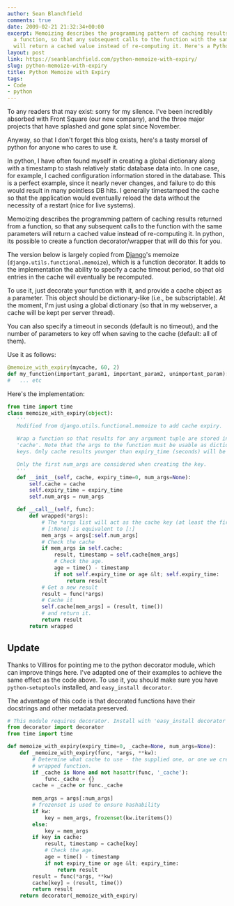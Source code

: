 ```yaml
---
author: Sean Blanchfield
comments: true
date: 2009-02-21 21:32:34+00:00
excerpt: Memoizing describes the programming pattern of caching results returned from
  a function, so that any subsequent calls to the function with the same parameters
  will return a cached value instead of re-computing it. Here's a Python implementation.
layout: post
link: https://seanblanchfield.com/python-memoize-with-expiry/
slug: python-memoize-with-expiry
title: Python Memoize with Expiry
tags:
- Code
- python
---
```


To any readers that may exist: sorry for my silence. I've been incredibly absorbed with Front Square (our new company), and the three major projects that have splashed and gone splat since November.

<!-- more -->

Anyway, so that I don't forget this blog exists, here's a tasty morsel of python for anyone who cares to use it.

In python, I have often found myself in creating a global dictionary along with a timestamp to stash relatively static database data into. In one case, for example, I cached configuration information stored in the database. This is a perfect example, since it nearly never changes, and failure to do this would result in many pointless DB hits. I generally timestamped the cache so that the application would eventually reload the data without the necessity of a restart (nice for live systems).

Memoizing describes the programming pattern of caching results returned from a function, so that any subsequent calls to the function with the same parameters will return a cached value instead of re-computing it. In python, its possible to create a function decorator/wrapper that will do this for you.

The version below is largely copied from [Django](http://www.djangoproject.com/)'s memoize (`django.utils.functional.memoize`), which is a function decorator. It adds to the implementation the ability to specify a cache timeout period, so that old entries in the cache will eventually be recomputed.

To use it, just decorate your function with it, and provide a cache object as a parameter. This object should be dictionary-like (i.e., be subscriptable). At the moment, I'm just using a global dictionary (so that in my webserver, a cache will be kept per server thread).

You can also specify a timeout in seconds (default is no timeout), and the number of parameters to key off when saving to the cache (default: all of them).

Use it as follows:

``` python
@memoize_with_expiry(mycache, 60, 2)
def my_function(important_param1, important_param2, unimportant_param):
#   ... etc
```

Here's the implementation:

``` python
from time import time
class memoize_with_expiry(object):
   '''
   Modified from django.utils.functional.memoize to add cache expiry.

   Wrap a function so that results for any argument tuple are stored in
   'cache'. Note that the args to the function must be usable as dictionary
   keys. Only cache results younger than expiry_time (seconds) will be returned.

   Only the first num_args are considered when creating the key.
   '''
   def __init__(self, cache, expiry_time=0, num_args=None):
       self.cache = cache
       self.expiry_time = expiry_time
       self.num_args = num_args

   def __call__(self, func):
       def wrapped(*args):
           # The *args list will act as the cache key (at least the first part of it)
           # [:None] is equivalent to [:]
           mem_args = args[:self.num_args]
           # Check the cache
           if mem_args in self.cache:
               result, timestamp = self.cache[mem_args]
               # Check the age.
               age = time() - timestamp
               if not self.expiry_time or age &lt; self.expiry_time:
                   return result
           # Get a new result
           result = func(*args)
           # Cache it
           self.cache[mem_args] = (result, time())
           # and return it.
           return result
       return wrapped
```

## Update

Thanks to Villiros for pointing me to the python decorator module, which can improve things here. I've adapted one of their examples to achieve the same effect as the code above. To use it, you should make sure you have `python-setuptools` installed, and `easy_install decorator`.

The advantage of this code is that decorated functions have their docstrings and other metadata preserved.

``` python
# This module requires decorator. Install with 'easy_install decorator'.
from decorator import decorator
from time import time

def memoize_with_expiry(expiry_time=0, _cache=None, num_args=None):
    def _memoize_with_expiry(func, *args, **kw):
        # Determine what cache to use - the supplied one, or one we create inside the
        # wrapped function.
        if _cache is None and not hasattr(func, '_cache'):
            func._cache = {}
        cache = _cache or func._cache
        
        mem_args = args[:num_args]
        # frozenset is used to ensure hashability
        if kw: 
            key = mem_args, frozenset(kw.iteritems())
        else:
            key = mem_args
        if key in cache:
            result, timestamp = cache[key]
            # Check the age.
            age = time() - timestamp
            if not expiry_time or age &lt; expiry_time:
                return result
        result = func(*args, **kw)
        cache[key] = (result, time())
        return result
    return decorator(_memoize_with_expiry)
```
